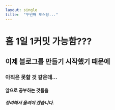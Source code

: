 ```yaml
---
layout: single
title:  "두번째 포스팅..."
---
```


# 흠 1일 1커밋 가능함???
## 이제 블로그를 만들기 시작했기 때문에
### 아직은 못할 것 같은데...
#### 앞으로 공부하는 것들을
##### 정리해서 올려야 겠습니다.